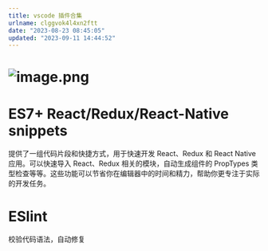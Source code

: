 ```yaml
---
title: vscode 插件合集
urlname: clggvok4l4xn2ftt
date: "2023-08-23 08:45:05"
updated: "2023-09-11 14:44:52"
---
```


# ![image.png](http://gyg-bawei-zg4-2103b.oss-cn-beijing.aliyuncs.com/3f3b667674708d02c7a0cc83390a84ac.png)

# ES7+ React/Redux/React-Native snippets

提供了一组代码片段和快捷方式，用于快速开发 React、Redux 和 React Native 应用。可以快速导入 React、Redux 相关的模块，自动生成组件的 PropTypes 类型检查等等。这些功能可以节省你在编辑器中的时间和精力，帮助你更专注于实际的开发任务。

# ESlint

校验代码语法，自动修复
